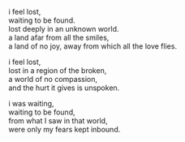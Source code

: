 i feel lost,   
waiting to be found.   
lost deeply in an unknown world.   
a land afar from all the smiles,   
a land of no joy, away from which all the love flies.  

i feel lost,  
lost in a region of the broken,  
a world of no compassion,  
and the hurt it gives is unspoken.  

i was waiting,  
waiting to be found,  
from what I saw in that world,  
were only my fears kept inbound.